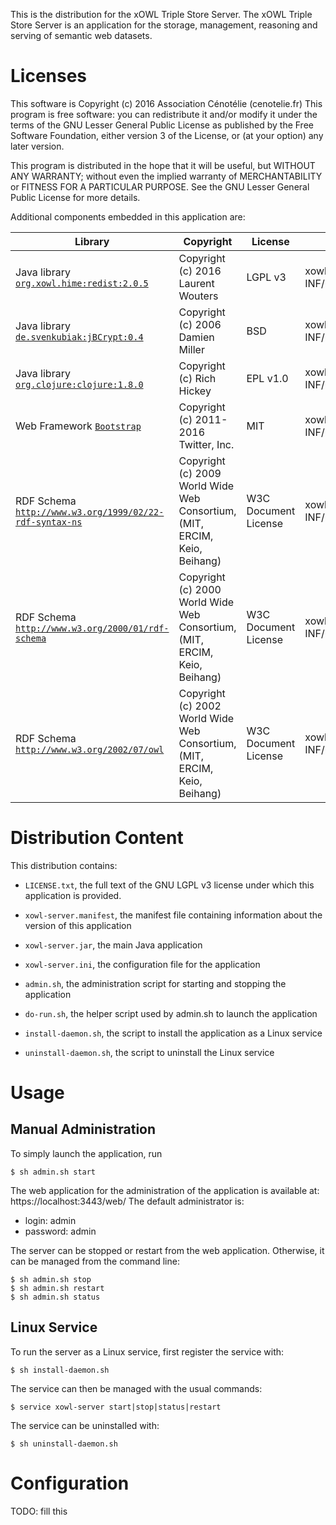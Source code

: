 This is the distribution for the xOWL Triple Store Server.
The xOWL Triple Store Server is an application for the storage, management, reasoning and serving of semantic web datasets.



# Licenses

This software is Copyright (c) 2016 Association Cénotélie (cenotelie.fr)
This program is free software: you can redistribute it and/or modify
it under the terms of the GNU Lesser General Public License as
published by the Free Software Foundation, either version 3
of the License, or (at your option) any later version.

This program is distributed in the hope that it will be useful,
but WITHOUT ANY WARRANTY; without even the implied warranty of
MERCHANTABILITY or FITNESS FOR A PARTICULAR PURPOSE.  See the
GNU Lesser General Public License for more details.

Additional components embedded in this application are:

| Library | Copyright | License | Full text |
|----|----|----|----|
| Java library [`org.xowl.hime:redist:2.0.5`](https://bitbucket.org/laurentw/hime) | Copyright (c) 2016 Laurent Wouters | LGPL v3 | xowl-server.jar$META-INF/licenses/org.xowl.hime.redist |
| Java library [`de.svenkubiak:jBCrypt:0.4`](http://www.mindrot.org/projects/jBCrypt/) | Copyright (c) 2006 Damien Miller | BSD  | xowl-server.jar$META-INF/licenses/de.svenkubiak.jBCrypt |
| Java library [`org.clojure:clojure:1.8.0`](http://clojure.org) | Copyright (c) Rich Hickey | EPL v1.0 | xowl-server.jar$META-INF/licenses/org.clojure.clojure |
| Web Framework [`Bootstrap`](http://getbootstrap.com/) | Copyright (c) 2011-2016 Twitter, Inc. | MIT | xowl-server.jar$META-INF/licenses/bootstrap |
| RDF Schema [`http://www.w3.org/1999/02/22-rdf-syntax-ns`](http://www.w3.org/1999/02/22-rdf-syntax-ns) | Copyright (c) 2009 World Wide Web Consortium, (MIT, ERCIM, Keio, Beihang) | W3C Document License | xowl-server.jar$META-INF/licenses/org.w3c.www.schemas |
| RDF Schema [`http://www.w3.org/2000/01/rdf-schema`](http://www.w3.org/2000/01/rdf-schema) | Copyright (c) 2000 World Wide Web Consortium, (MIT, ERCIM, Keio, Beihang) | W3C Document License | xowl-server.jar$META-INF/licenses/org.w3c.www.schemas |
| RDF Schema [`http://www.w3.org/2002/07/owl`](http://www.w3.org/2002/07/owl) | Copyright (c) 2002 World Wide Web Consortium, (MIT, ERCIM, Keio, Beihang) | W3C Document License | xowl-server.jar$META-INF/licenses/org.w3c.www.schemas |



# Distribution Content

This distribution contains:

* `LICENSE.txt`, the full text of the GNU LGPL v3 license under which this application is provided.
* `xowl-server.manifest`, the manifest file containing information about the version of this application
* `xowl-server.jar`, the main Java application
* `xowl-server.ini`, the configuration file for the application

* `admin.sh`, the administration script for starting and stopping the application
* `do-run.sh`, the helper script used by admin.sh to launch the application
* `install-daemon.sh`, the script to install the application as a Linux service
* `uninstall-daemon.sh`, the script to uninstall the Linux service



# Usage

## Manual Administration

To simply launch the application, run

```
$ sh admin.sh start
```

The web application for the administration of the application is available at: https://localhost:3443/web/
The default administrator is:
* login: admin
* password: admin

The server can be stopped or restart from the web application.
Otherwise, it can be managed from the command line:
```
$ sh admin.sh stop
$ sh admin.sh restart
$ sh admin.sh status
```

## Linux Service

To run the server as a Linux service, first register the service with:

```
$ sh install-daemon.sh
```

The service can then be managed with the usual commands:

```
$ service xowl-server start|stop|status|restart
```

The service can be uninstalled with:

```
$ sh uninstall-daemon.sh
```



# Configuration

TODO: fill this
